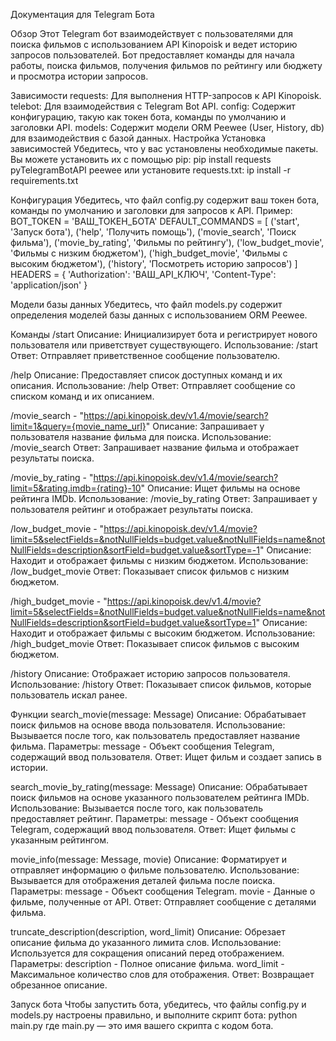 

Документация для Telegram Бота


Обзор
Этот Telegram бот взаимодействует с пользователями для поиска фильмов с использованием API Kinopoisk и ведет историю запросов пользователей. Бот предоставляет команды для начала работы, поиска фильмов, получения фильмов по рейтингу или бюджету и просмотра истории запросов.


Зависимости
    requests: Для выполнения HTTP-запросов к API Kinopoisk.
    telebot: Для взаимодействия с Telegram Bot API.
    config: Содержит конфигурацию, такую как токен бота, команды по умолчанию и заголовки API.
    models: Содержит модели ORM Peewee (User, History, db) для взаимодействия с базой данных.
Настройка
    Установка зависимостей
    Убедитесь, что у вас установлены необходимые пакеты. Вы можете установить их с помощью pip:
    pip install requests pyTelegramBotAPI peewee
    или установите requests.txt:
    ip install -r requirements.txt


Конфигурация
Убедитесь, что файл config.py содержит ваш токен бота, команды по умолчанию и заголовки для запросов к API. Пример:
BOT_TOKEN = 'ВАШ_ТОКЕН_БОТА'
DEFAULT_COMMANDS = [
    ('start', 'Запуск бота'),
    ('help', 'Получить помощь'),
    ('movie_search', 'Поиск фильма'),
    ('movie_by_rating', 'Фильмы по рейтингу'),
    ('low_budget_movie', 'Фильмы с низким бюджетом'),
    ('high_budget_movie', 'Фильмы с высоким бюджетом'),
    ('history', 'Посмотреть историю запросов')
]
HEADERS = {
    'Authorization': 'ВАШ_API_КЛЮЧ',
    'Content-Type': 'application/json'
}


Модели базы данных
Убедитесь, что файл models.py содержит определения моделей базы данных с использованием ORM Peewee.


Команды
/start
Описание: Инициализирует бота и регистрирует нового пользователя или приветствует существующего.
Использование: /start
Ответ: Отправляет приветственное сообщение пользователю.


/help
Описание: Предоставляет список доступных команд и их описания.
Использование: /help
Ответ: Отправляет сообщение со списком команд и их описанием.


/movie_search - "https://api.kinopoisk.dev/v1.4/movie/search?limit=1&query={movie_name_url}"
Описание: Запрашивает у пользователя название фильма для поиска.
Использование: /movie_search
Ответ: Запрашивает название фильма и отображает результаты поиска.


/movie_by_rating - "https://api.kinopoisk.dev/v1.4/movie/search?limit=5&rating.imdb={rating}-10"
Описание: Ищет фильмы на основе рейтинга IMDb.
Использование: /movie_by_rating
Ответ: Запрашивает у пользователя рейтинг и отображает результаты поиска.


/low_budget_movie - "https://api.kinopoisk.dev/v1.4/movie?limit=5&selectFields=&notNullFields=budget.value&notNullFields=name&notNullFields=description&sortField=budget.value&sortType=-1"
Описание: Находит и отображает фильмы с низким бюджетом.
Использование: /low_budget_movie
Ответ: Показывает список фильмов с низким бюджетом.


/high_budget_movie - "https://api.kinopoisk.dev/v1.4/movie?limit=5&selectFields=&notNullFields=budget.value&notNullFields=name&notNullFields=description&sortField=budget.value&sortType=1"
Описание: Находит и отображает фильмы с высоким бюджетом.
Использование: /high_budget_movie
Ответ: Показывает список фильмов с высоким бюджетом.


/history
Описание: Отображает историю запросов пользователя.
Использование: /history
Ответ: Показывает список фильмов, которые пользователь искал ранее.


Функции
search_movie(message: Message)
Описание: Обрабатывает поиск фильмов на основе ввода пользователя.
Использование: Вызывается после того, как пользователь предоставляет название фильма.
Параметры: message - Объект сообщения Telegram, содержащий ввод пользователя.
Ответ: Ищет фильм и создает запись в истории.


search_movie_by_rating(message: Message)
Описание: Обрабатывает поиск фильмов на основе указанного пользователем рейтинга IMDb.
Использование: Вызывается после того, как пользователь предоставляет рейтинг.
Параметры: message - Объект сообщения Telegram, содержащий ввод пользователя.
Ответ: Ищет фильмы с указанным рейтингом.


movie_info(message: Message, movie)
Описание: Форматирует и отправляет информацию о фильме пользователю.
Использование: Вызывается для отображения деталей фильма после поиска.
Параметры:
message - Объект сообщения Telegram.
movie - Данные о фильме, полученные от API.
Ответ: Отправляет сообщение с деталями фильма.


truncate_description(description, word_limit)
Описание: Обрезает описание фильма до указанного лимита слов.
Использование: Используется для сокращения описаний перед отображением.
Параметры:
description - Полное описание фильма.
word_limit - Максимальное количество слов для отображения.
Ответ: Возвращает обрезанное описание.


Запуск бота
Чтобы запустить бота, убедитесь, что файлы config.py и models.py настроены правильно, и выполните скрипт бота:
python main.py
где main.py — это имя вашего скрипта с кодом бота.
